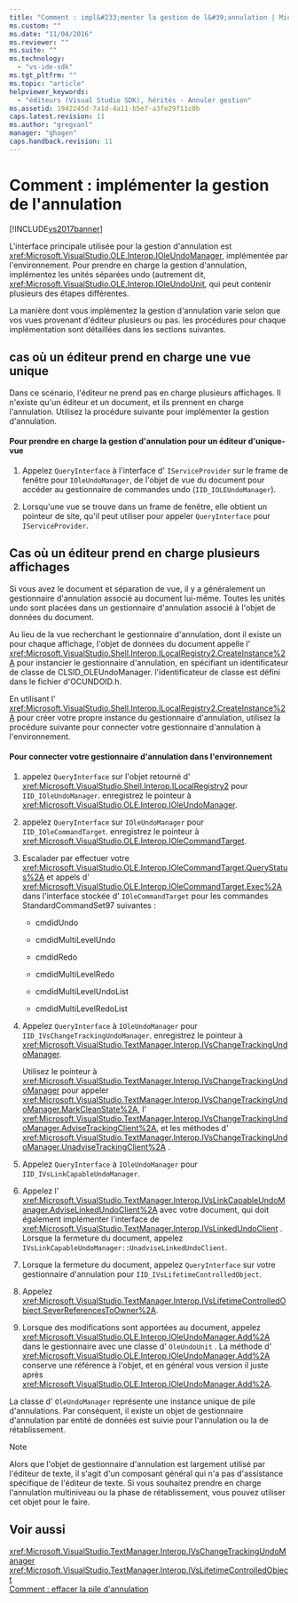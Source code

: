 ```yaml
---
title: "Comment : impl&#233;menter la gestion de l&#39;annulation | Microsoft Docs"
ms.custom: ""
ms.date: "11/04/2016"
ms.reviewer: ""
ms.suite: ""
ms.technology: 
  - "vs-ide-sdk"
ms.tgt_pltfrm: ""
ms.topic: "article"
helpviewer_keywords: 
  - "éditeurs (Visual Studio SDK), hérités - Annuler gestion"
ms.assetid: 1942245d-7a1d-4a11-b5e7-a3fe29f11c0b
caps.latest.revision: 11
ms.author: "gregvanl"
manager: "ghogen"
caps.handback.revision: 11
---
```

# Comment : impl&#233;menter la gestion de l&#39;annulation
[!INCLUDE[vs2017banner](../code-quality/includes/vs2017banner.md)]

L'interface principale utilisée pour la gestion d'annulation est <xref:Microsoft.VisualStudio.OLE.Interop.IOleUndoManager>, implémentée par l'environnement.  Pour prendre en charge la gestion d'annulation, implémentez les unités séparées undo \(autrement dit, <xref:Microsoft.VisualStudio.OLE.Interop.IOleUndoUnit>, qui peut contenir plusieurs des étapes différentes.  
  
 La manière dont vous implémentez la gestion d'annulation varie selon que vos vues provenant d'éditeur plusieurs ou pas.  les procédures pour chaque implémentation sont détaillées dans les sections suivantes.  
  
## cas où un éditeur prend en charge une vue unique  
 Dans ce scénario, l'éditeur ne prend pas en charge plusieurs affichages.  Il n'existe qu'un éditeur et un document, et ils prennent en charge l'annulation.  Utilisez la procédure suivante pour implémenter la gestion d'annulation.  
  
#### Pour prendre en charge la gestion d'annulation pour un éditeur d'unique\-vue  
  
1.  Appelez `QueryInterface` à l'interface d' `IServiceProvider` sur le frame de fenêtre pour `IOleUndoManager`, de l'objet de vue du document pour accéder au gestionnaire de commandes undo \(`IID_IOLEUndoManager`\).  
  
2.  Lorsqu'une vue se trouve dans un frame de fenêtre, elle obtient un pointeur de site, qu'il peut utiliser pour appeler `QueryInterface` pour `IServiceProvider`.  
  
## Cas où un éditeur prend en charge plusieurs affichages  
 Si vous avez le document et séparation de vue, il y a généralement un gestionnaire d'annulation associé au document lui\-même.  Toutes les unités undo sont placées dans un gestionnaire d'annulation associé à l'objet de données du document.  
  
 Au lieu de la vue recherchant le gestionnaire d'annulation, dont il existe un pour chaque affichage, l'objet de données du document appelle l' <xref:Microsoft.VisualStudio.Shell.Interop.ILocalRegistry2.CreateInstance%2A> pour instancier le gestionnaire d'annulation, en spécifiant un identificateur de classe de CLSID\_OLEUndoManager.  l'identificateur de classe est défini dans le fichier d'OCUNDOID.h.  
  
 En utilisant l' <xref:Microsoft.VisualStudio.Shell.Interop.ILocalRegistry2.CreateInstance%2A> pour créer votre propre instance du gestionnaire d'annulation, utilisez la procédure suivante pour connecter votre gestionnaire d'annulation à l'environnement.  
  
#### Pour connecter votre gestionnaire d'annulation dans l'environnement  
  
1.  appelez `QueryInterface` sur l'objet retourné d' <xref:Microsoft.VisualStudio.Shell.Interop.ILocalRegistry2> pour `IID_IOleUndoManager`.  enregistrez le pointeur à <xref:Microsoft.VisualStudio.OLE.Interop.IOleUndoManager>.  
  
2.  appelez `QueryInterface` sur `IOleUndoManager` pour `IID_IOleCommandTarget`.  enregistrez le pointeur à <xref:Microsoft.VisualStudio.OLE.Interop.IOleCommandTarget>.  
  
3.  Escalader par effectuer votre <xref:Microsoft.VisualStudio.OLE.Interop.IOleCommandTarget.QueryStatus%2A> et appels d' <xref:Microsoft.VisualStudio.OLE.Interop.IOleCommandTarget.Exec%2A> dans l'interface stockée d' `IOleCommandTarget` pour les commandes StandardCommandSet97 suivantes :  
  
    -   cmdidUndo  
  
    -   cmdidMultiLevelUndo  
  
    -   cmdidRedo  
  
    -   cmdidMultiLevelRedo  
  
    -   cmdidMultiLevelUndoList  
  
    -   cmdidMultiLevelRedoList  
  
4.  Appelez `QueryInterface` à `IOleUndoManager` pour `IID_IVsChangeTrackingUndoManager`.  enregistrez le pointeur à <xref:Microsoft.VisualStudio.TextManager.Interop.IVsChangeTrackingUndoManager>.  
  
     Utilisez le pointeur à <xref:Microsoft.VisualStudio.TextManager.Interop.IVsChangeTrackingUndoManager> pour appeler <xref:Microsoft.VisualStudio.TextManager.Interop.IVsChangeTrackingUndoManager.MarkCleanState%2A>, l' <xref:Microsoft.VisualStudio.TextManager.Interop.IVsChangeTrackingUndoManager.AdviseTrackingClient%2A>, et les méthodes d' <xref:Microsoft.VisualStudio.TextManager.Interop.IVsChangeTrackingUndoManager.UnadviseTrackingClient%2A> .  
  
5.  Appelez `QueryInterface` à `IOleUndoManager` pour `IID_IVsLinkCapableUndoManager`.  
  
6.  Appelez l' <xref:Microsoft.VisualStudio.TextManager.Interop.IVsLinkCapableUndoManager.AdviseLinkedUndoClient%2A> avec votre document, qui doit également implémenter l'interface de <xref:Microsoft.VisualStudio.TextManager.Interop.IVsLinkedUndoClient> .  Lorsque la fermeture du document, appelez `IVsLinkCapableUndoManager::UnadviseLinkedUndoClient`.  
  
7.  Lorsque la fermeture du document, appelez `QueryInterface` sur votre gestionnaire d'annulation pour `IID_IVsLifetimeControlledObject`.  
  
8.  Appelez <xref:Microsoft.VisualStudio.TextManager.Interop.IVsLifetimeControlledObject.SeverReferencesToOwner%2A>.  
  
9. Lorsque des modifications sont apportées au document, appelez <xref:Microsoft.VisualStudio.OLE.Interop.IOleUndoManager.Add%2A> dans le gestionnaire avec une classe d' `OleUndoUnit` .  La méthode d' <xref:Microsoft.VisualStudio.OLE.Interop.IOleUndoManager.Add%2A> conserve une référence à l'objet, et en général vous version il juste après <xref:Microsoft.VisualStudio.OLE.Interop.IOleUndoManager.Add%2A>.  
  
 La classe d' `OleUndoManager` représente une instance unique de pile d'annulations.  Par conséquent, il existe un objet de gestionnaire d'annulation par entité de données est suivie pour l'annulation ou la de rétablissement.  
  
> [!NOTE]
>  Alors que l'objet de gestionnaire d'annulation est largement utilisé par l'éditeur de texte, il s'agit d'un composant général qui n'a pas d'assistance spécifique de l'éditeur de texte.  Si vous souhaitez prendre en charge l'annulation multiniveau ou la phase de rétablissement, vous pouvez utiliser cet objet pour le faire.  
  
## Voir aussi  
 <xref:Microsoft.VisualStudio.TextManager.Interop.IVsChangeTrackingUndoManager>   
 <xref:Microsoft.VisualStudio.TextManager.Interop.IVsLifetimeControlledObject>   
 [Comment : effacer la pile d'annulation](../extensibility/how-to-clear-the-undo-stack.md)